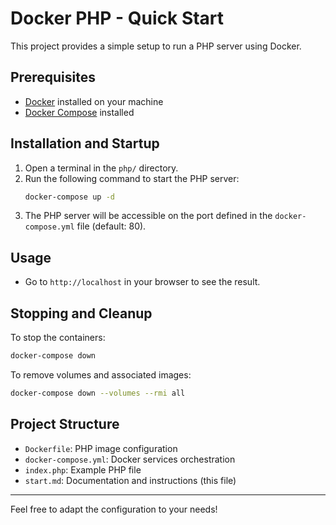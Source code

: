 # Docker PHP - Quick Start

This project provides a simple setup to run a PHP server using Docker.

## Prerequisites
- [Docker](https://www.docker.com/) installed on your machine
- [Docker Compose](https://docs.docker.com/compose/) installed

## Installation and Startup
1. Open a terminal in the `php/` directory.
2. Run the following command to start the PHP server:
   ```zsh
   docker-compose up -d
   ```
3. The PHP server will be accessible on the port defined in the `docker-compose.yml` file (default: 80).

## Usage
- Go to `http://localhost` in your browser to see the result.

## Stopping and Cleanup
To stop the containers:
```zsh
docker-compose down
```
To remove volumes and associated images:
```zsh
docker-compose down --volumes --rmi all
```

## Project Structure
- `Dockerfile`: PHP image configuration
- `docker-compose.yml`: Docker services orchestration
- `index.php`: Example PHP file
- `start.md`: Documentation and instructions (this file)

---
Feel free to adapt the configuration to your needs!

